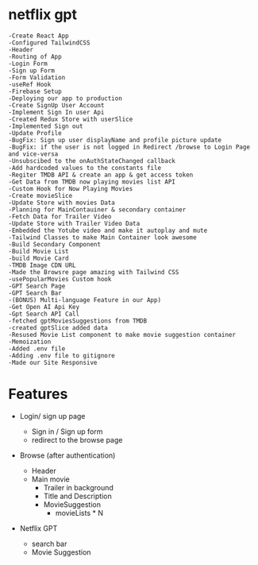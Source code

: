 # netflix gpt
    -Create React App
    -Configured TailwindCSS
    -Header
    -Routing of App
    -Login Form
    -Sign up Form
    -Form Validation
    -useRef Hook
    -Firebase Setup
    -Deploying our app to production
    -Create SignUp User Account
    -Implement Sign In user Api
    -Created Redux Store with userSlice
    -Implemented Sign out
    -Update Profile
    -BugFix: Sign up user displayName and profile picture update
    -BugFix: if the user is not logged in Redirect /browse to Login Page and vice-versa
    -Unsubscibed to the onAuthStateChanged callback
    -Add hardcoded values to the constants file
    -Regiter TMDB API & create an app & get access token
    -Get Data from TMDB now playing movies list API
    -Custom Hook for Now Playing Movies
    -Create movieSlice
    -Update Store with movies Data
    -Planning for MainContauiner & secondary container
    -Fetch Data for Trailer Video
    -Update Store with Trailer Video Data
    -Embedded the Yotube video and make it autoplay and mute
    -Tailwind Classes to make Main Container look awesome
    -Build Secondary Component
    -Build Movie List
    -build Movie Card
    -TMDB Image CDN URL
    -Made the Browsre page amazing with Tailwind CSS
    -usePopularMovies Custom hook
    -GPT Search Page
    -GPT Search Bar
    -(BONUS) Multi-language Feature in our App)
    -Get Open AI Api Key
    -Gpt Search API Call
    -fetched gptMoviesSuggestions from TMDB
    -created gptSlice added data
    -Resused Movie List component to make movie suggestion container
    -Memoization
    -Added .env file
    -Adding .env file to gitignore
    -Made our Site Responsive


# Features
- Login/ sign up page
    - Sign in / Sign up form
    - redirect to the browse page
- Browse (after authentication)
    - Header
    - Main movie
        - Trailer in background
        - Title and Description
        - MovieSuggestion
            - movieLists * N


- Netflix GPT
    - search bar 
    - Movie Suggestion